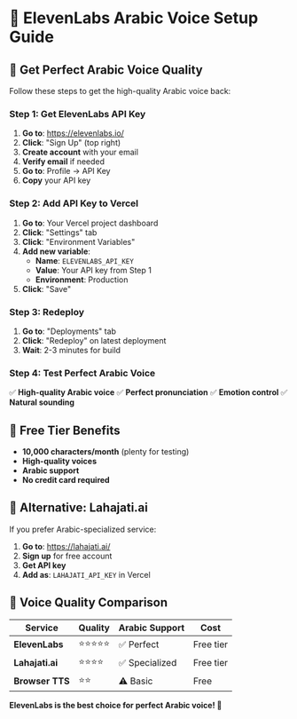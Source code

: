 # 🎤 ElevenLabs Arabic Voice Setup Guide

## 🎯 **Get Perfect Arabic Voice Quality**

Follow these steps to get the high-quality Arabic voice back:

### **Step 1: Get ElevenLabs API Key**

1. **Go to**: https://elevenlabs.io/
2. **Click**: "Sign Up" (top right)
3. **Create account** with your email
4. **Verify email** if needed
5. **Go to**: Profile → API Key
6. **Copy** your API key

### **Step 2: Add API Key to Vercel**

1. **Go to**: Your Vercel project dashboard
2. **Click**: "Settings" tab
3. **Click**: "Environment Variables"
4. **Add new variable**:
   - **Name**: `ELEVENLABS_API_KEY`
   - **Value**: Your API key from Step 1
   - **Environment**: Production
5. **Click**: "Save"

### **Step 3: Redeploy**

1. **Go to**: "Deployments" tab
2. **Click**: "Redeploy" on latest deployment
3. **Wait**: 2-3 minutes for build

### **Step 4: Test Perfect Arabic Voice**

✅ **High-quality Arabic voice**
✅ **Perfect pronunciation**
✅ **Emotion control**
✅ **Natural sounding**

## 🎁 **Free Tier Benefits**

- **10,000 characters/month** (plenty for testing)
- **High-quality voices**
- **Arabic support**
- **No credit card required**

## 🔧 **Alternative: Lahajati.ai**

If you prefer Arabic-specialized service:

1. **Go to**: https://lahajati.ai/
2. **Sign up** for free account
3. **Get API key**
4. **Add as**: `LAHAJATI_API_KEY` in Vercel

## 🎯 **Voice Quality Comparison**

| Service | Quality | Arabic Support | Cost |
|---------|---------|----------------|------|
| **ElevenLabs** | ⭐⭐⭐⭐⭐ | ✅ Perfect | Free tier |
| **Lahajati.ai** | ⭐⭐⭐⭐ | ✅ Specialized | Free tier |
| **Browser TTS** | ⭐⭐ | ⚠️ Basic | Free |

**ElevenLabs is the best choice for perfect Arabic voice! 🎉** 